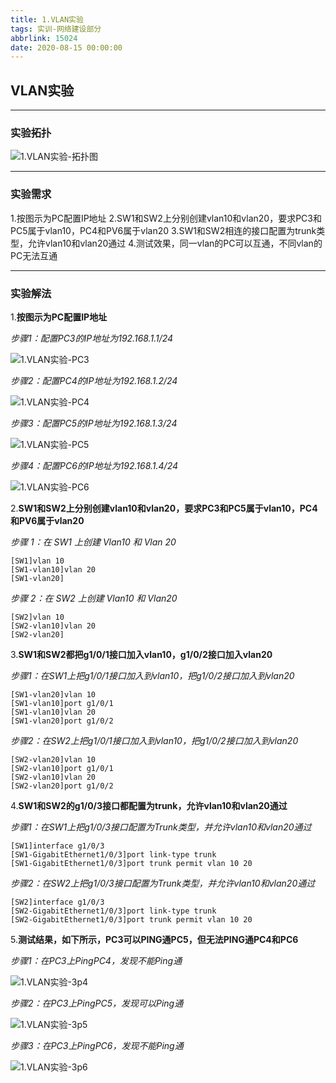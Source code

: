 ```yaml
---
title: 1.VLAN实验
tags: 实训-网络建设部分
abbrlink: 15024
date: 2020-08-15 00:00:00
---
```


## VLAN实验
---
### 实验拓扑
![1.VLAN实验-拓扑图](https://frankcao3-picgo.oss-cn-shenzhen.aliyuncs.com/img/1.VLAN%E5%AE%9E%E9%AA%8C-%E6%8B%93%E6%89%91%E5%9B%BE.PNG)

---
### 实验需求
1.按图示为PC配置IP地址
2.SW1和SW2上分别创建vlan10和vlan20，要求PC3和PC5属于vlan10，PC4和PV6属于vlan20
3.SW1和SW2相连的接口配置为trunk类型，允许vlan10和vlan20通过
4.测试效果，同一vlan的PC可以互通，不同vlan的PC无法互通

---
### 实验解法

1.**按图示为PC配置IP地址**

  *步骤1：配置PC3的IP地址为192.168.1.1/24*

![1.VLAN实验-PC3](https://frankcao3-picgo.oss-cn-shenzhen.aliyuncs.com/img/1.VLAN%E5%AE%9E%E9%AA%8C-PC3.PNG)

  *步骤2：配置PC4的IP地址为192.168.1.2/24*

![1.VLAN实验-PC4](https://frankcao3-picgo.oss-cn-shenzhen.aliyuncs.com/img/1.VLAN%E5%AE%9E%E9%AA%8C-PC4.PNG)

 *步骤3：配置PC5的IP地址为192.168.1.3/24*

![1.VLAN实验-PC5](https://frankcao3-picgo.oss-cn-shenzhen.aliyuncs.com/img/1.VLAN%E5%AE%9E%E9%AA%8C-PC5.PNG)

 *步骤4：配置PC6的IP地址为192.168.1.4/24*

![1.VLAN实验-PC6](https://frankcao3-picgo.oss-cn-shenzhen.aliyuncs.com/img/1.VLAN%E5%AE%9E%E9%AA%8C-PC6.PNG)

2.**SW1和SW2上分别创建vlan10和vlan20，要求PC3和PC5属于vlan10，PC4和PV6属于vlan20**

  *步骤 1：在 SW1 上创建 Vlan10 和 Vlan 20*
```
[SW1]vlan 10
[SW1-vlan10]vlan 20
[SW1-vlan20]
```
  *步骤 2：在 SW2 上创建 Vlan10 和 Vlan20*
```
[SW2]vlan 10
[SW2-vlan10]vlan 20
[SW2-vlan20]
```
3.**SW1和SW2都把g1/0/1接口加入vlan10，g1/0/2接口加入vlan20**

*步骤1：在SW1上把g1/0/1接口加入到vlan10，把g1/0/2接口加入到vlan20*
```
[SW1-vlan20]vlan 10
[SW1-vlan10]port g1/0/1
[SW1-vlan10]vlan 20
[SW1-vlan20]port g1/0/2
```
*步骤2：在SW2上把g1/0/1接口加入到vlan10，把g1/0/2接口加入到vlan20*
```
[SW2-vlan20]vlan 10
[SW2-vlan10]port g1/0/1
[SW2-vlan10]vlan 20
[SW2-vlan20]port g1/0/2
```
 4.**SW1和SW2的g1/0/3接口都配置为trunk，允许vlan10和vlan20通过**

*步骤1：在SW1上把g1/0/3接口配置为Trunk类型，并允许vlan10和vlan20通过*
```
[SW1]interface g1/0/3
[SW1-GigabitEthernet1/0/3]port link-type trunk
[SW1-GigabitEthernet1/0/3]port trunk permit vlan 10 20
```
*步骤2：在SW2上把g1/0/3接口配置为Trunk类型，并允许vlan10和vlan20通过*
```
[SW2]interface g1/0/3
[SW2-GigabitEthernet1/0/3]port link-type trunk
[SW2-GigabitEthernet1/0/3]port trunk permit vlan 10 20
```


5.**测试结果，如下所示，PC3可以PING通PC5，但无法PING通PC4和PC6**

*步骤1：在PC3上PingPC4，发现不能Ping通*

![1.VLAN实验-3p4](https://frankcao3-picgo.oss-cn-shenzhen.aliyuncs.com/img/1.VLAN%E5%AE%9E%E9%AA%8C-3p4.PNG)

*步骤2：在PC3上PingPC5，发现可以Ping通*

![1.VLAN实验-3p5](https://frankcao3-picgo.oss-cn-shenzhen.aliyuncs.com/img/1.VLAN%E5%AE%9E%E9%AA%8C-3p5.PNG)

*步骤3：在PC3上PingPC6，发现不能Ping通*

![1.VLAN实验-3p6](https://frankcao3-picgo.oss-cn-shenzhen.aliyuncs.com/img/1.VLAN%E5%AE%9E%E9%AA%8C-3p6.PNG)

